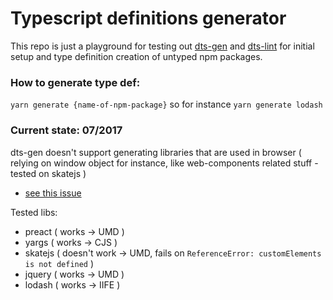 # Typescript definitions generator

This repo is just a playground for testing out [dts-gen](https://github.com/Microsoft/dts-gen/) and [dts-lint](https://github.com/Microsoft/dtslint) for initial setup and type definition creation of untyped npm packages.

### How to generate type def:

`yarn generate {name-of-npm-package}` so for instance `yarn generate lodash`

### Current state: 07/2017

dts-gen doesn't support generating libraries that are used in browser ( relying on window object for instance, like web-components related stuff - tested on skatejs )

- [see this issue](https://github.com/Microsoft/dts-gen/issues/72)

Tested libs:
- preact ( works -> UMD )
- yargs ( works -> CJS )
- skatejs ( doesn't work -> UMD, fails on `ReferenceError: customElements is not defined`  )
- jquery ( works -> UMD )
- lodash ( works -> IIFE )
